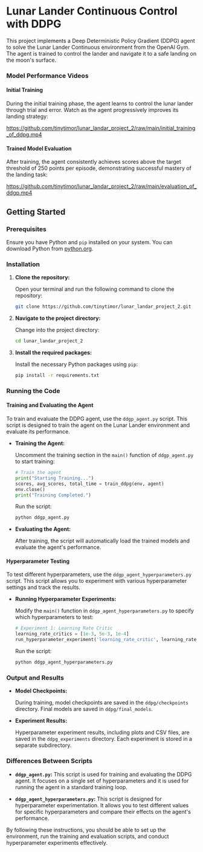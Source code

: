 # Lunar Lander Continuous Control with DDPG

This project implements a Deep Deterministic Policy Gradient (DDPG) agent to solve the Lunar Lander Continuous environment from the OpenAI Gym. The agent is trained to control the lander and navigate it to a safe landing on the moon's surface.

### Model Performance Videos

#### Initial Training
During the initial training phase, the agent learns to control the lunar lander through trial and error. Watch as the agent progressively improves its landing strategy:

https://github.com/tinytimor/lunar_landar_project_2/raw/main/initial_training_of_ddpg.mp4

#### Trained Model Evaluation
After training, the agent consistently achieves scores above the target threshold of 250 points per episode, demonstrating successful mastery of the landing task:

https://github.com/tinytimor/lunar_landar_project_2/raw/main/evaluation_of_ddgp.mp4


## Getting Started

### Prerequisites

Ensure you have Python and `pip` installed on your system. You can download Python from [python.org](https://www.python.org/).

### Installation

1. **Clone the repository:**

   Open your terminal and run the following command to clone the repository:

   ```bash
   git clone https://github.com/tinytimor/lunar_landar_project_2.git
   ```

2. **Navigate to the project directory:**

   Change into the project directory:

   ```bash
   cd lunar_landar_project_2
   ```

3. **Install the required packages:**

   Install the necessary Python packages using `pip`:

   ```bash
   pip install -r requirements.txt
   ```

### Running the Code

#### Training and Evaluating the Agent

To train and evaluate the DDPG agent, use the `ddgp_agent.py` script. This script is designed to train the agent on the Lunar Lander environment and evaluate its performance.

- **Training the Agent:**

  Uncomment the training section in the `main()` function of `ddgp_agent.py` to start training:

  ```python
  # Train the agent
  print("Starting Training...")
  scores, avg_scores, total_time = train_ddpg(env, agent)
  env.close()
  print("Training Completed.")
  ```

  Run the script:

  ```bash
  python ddgp_agent.py
  ```

- **Evaluating the Agent:**

  After training, the script will automatically load the trained models and evaluate the agent's performance.

#### Hyperparameter Testing

To test different hyperparameters, use the `ddgp_agent_hyperparameters.py` script. This script allows you to experiment with various hyperparameter settings and track the results.

- **Running Hyperparameter Experiments:**

  Modify the `main()` function in `ddgp_agent_hyperparameters.py` to specify which hyperparameters to test:

  ```python
  # Experiment 1: Learning Rate Critic
  learning_rate_critics = [1e-3, 5e-3, 1e-4]
  run_hyperparameter_experiment('learning_rate_critic', learning_rate_critics)
  ```

  Run the script:

  ```bash
  python ddgp_agent_hyperparameters.py
  ```

### Output and Results

- **Model Checkpoints:**

  During training, model checkpoints are saved in the `ddpg/checkpoints` directory. Final models are saved in `ddpg/final_models`.

- **Experiment Results:**

  Hyperparameter experiment results, including plots and CSV files, are saved in the `ddpg_experiments` directory. Each experiment is stored in a separate subdirectory.

### Differences Between Scripts

- **`ddgp_agent.py`:** This script is used for training and evaluating the DDPG agent. It focuses on a single set of hyperparameters and it is used for running the agent in a standard training loop.

- **`ddgp_agent_hyperparameters.py`:** This script is designed for hyperparameter experimentation. It allows you to test different values for specific hyperparameters and compare their effects on the agent's performance.

By following these instructions, you should be able to set up the environment, run the training and evaluation scripts, and conduct hyperparameter experiments effectively.
